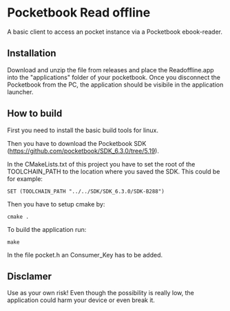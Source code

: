 # Pocketbook Read offline
A basic client to access an pocket instance via a Pocketbook ebook-reader. 


## Installation
Download and unzip the file from releases and place the Readoffline.app into the "applications" folder of your pocketbook. 
Once you disconnect the Pocketbook from the PC, the application should be visibile in the application launcher.

## How to build

First you need to install the basic build tools for linux.

Then you have to download the Pocketbook SDK (https://github.com/pocketbook/SDK_6.3.0/tree/5.19).

In the CMakeLists.txt of this project you have to set the root of the TOOLCHAIN_PATH to the location where you saved the SDK. 
This could be for example:

`SET (TOOLCHAIN_PATH "../../SDK/SDK_6.3.0/SDK-B288")`

Then you have to setup cmake by:

`cmake .`

To build the application run:

`make` 

In the file pocket.h an Consumer_Key has to be added.

## Disclamer
Use as your own risk! 
Even though the possibility is really low, the application could harm your device or even break it.
